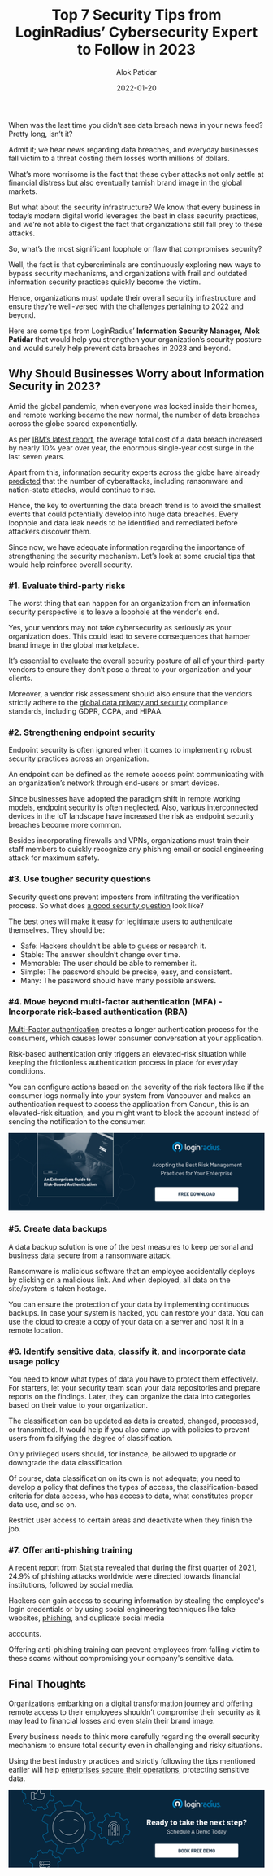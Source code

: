 ﻿---
title: "Top 7 Security Tips from LoginRadius’ Cybersecurity Expert to Follow in 2023"
date: "2022-01-20"
coverImage: "security-exp.jpg"
tags: ["cybersecurity", "security tips"]
author: "Alok Patidar"
description: "Alok Patidar, Information Security Manager at LoginRadius, shares his valuable insights for businesses to secure their sensitive information in 2023 and beyond. Read on to ensure the highest level of security across your organization."
metatitle: "7 Tips from LoginRadius’ Security Expert to Follow in 2023"
metadescription: "Cybercrimes will continue to rise in 2023. Here are some thoughtful tips from LoginRadius’ security expert that help safeguard your sensitive information."
---




When was the last time you didn’t see data breach news in your news feed? Pretty long, isn’t it? 

Admit it; we hear news regarding data breaches, and everyday businesses fall victim to a threat costing them losses worth millions of dollars. 

What’s more worrisome is the fact that these cyber attacks not only settle at financial distress but also eventually tarnish brand image in the global markets. 

But what about the security infrastructure? We know that every business in today’s modern digital world leverages the best in class security practices, and we’re not able to digest the fact that organizations still fall prey to these attacks. 

So, what’s the most significant loophole or flaw that compromises security? 

Well, the fact is that cybercriminals are continuously exploring new ways to bypass security mechanisms, and organizations with frail and outdated information security practices quickly become the victim. 

Hence, organizations must update their overall security infrastructure and ensure they’re well-versed with the challenges pertaining to 2022 and beyond. 

Here are some tips from LoginRadius’ **Information Security Manager, Alok Patidar** that would help you strengthen your organization’s security posture and would surely help prevent data breaches in 2023 and beyond. 


## Why Should Businesses Worry about Information Security in 2023? 

Amid the global pandemic, when everyone was locked inside their homes, and remote working became the new normal, the number of data breaches across the globe soared exponentially. 

As per [IBM’s latest report](https://www.ibm.com/security/data-breach), the average total cost of a data breach increased by nearly 10% year over year, the enormous single-year cost surge in the last seven years. 

Apart from this, information security experts across the globe have already [predicted](https://www.securitymagazine.com/articles/96781-top-15-cybersecurity-predictions-for-2022) that the number of cyberattacks, including ransomware and nation-state attacks, would continue to rise. 

Hence, the key to overturning the data breach trend is to avoid the smallest events that could potentially develop into huge data breaches. Every loophole and data leak needs to be identified and remediated before attackers discover them. 

Since now, we have adequate information regarding the importance of strengthening the security mechanism. Let’s look at some crucial tips that would help reinforce overall security. 


### #1. Evaluate third-party risks

The worst thing that can happen for an organization from an information security perspective is to leave a loophole at the vendor's end. 

Yes, your vendors may not take cybersecurity as seriously as your organization does. This could lead to severe consequences that hamper brand image in the global marketplace. 

It’s essential to evaluate the overall security posture of all of your third-party vendors to ensure they don’t pose a threat to your organization and your clients. 

Moreover, a vendor risk assessment should also ensure that the vendors strictly adhere to the [global data privacy and security](https://www.loginradius.com/blog/start-with-identity/consumer-data-privacy-security/) compliance standards, including GDPR, CCPA, and HIPAA. 


### #2. Strengthening endpoint security 

Endpoint security is often ignored when it comes to implementing robust security practices across an organization. 

An endpoint can be defined as the remote access point communicating with an organization’s network through end-users or smart devices. 

Since businesses have adopted the paradigm shift in remote working models, endpoint security is often neglected. Also, various interconnected devices in the IoT landscape have increased the risk as endpoint security breaches become more common. 

Besides incorporating firewalls and VPNs, organizations must train their staff members to quickly recognize any phishing email or social engineering attack for maximum safety. 


### #3. Use tougher security questions

Security questions prevent imposters from infiltrating the verification process. So what does [a good security question](https://www.loginradius.com/blog/start-with-identity/2019/01/best-practices-choosing-good-security-questions/) look like?

The best ones will make it easy for legitimate users to authenticate themselves. They should be:



* Safe: Hackers shouldn’t be able to guess or research it.
* Stable: The answer shouldn’t change over time.
* Memorable: The user should be able to remember it.
* Simple: The password should be precise, easy, and consistent.
* Many: The password should have many possible answers.


### #4. Move beyond multi-factor authentication (MFA) - Incorporate risk-based authentication (RBA)

[Multi-Factor authentication](https://www.loginradius.com/multi-factor-authentication/) creates a longer authentication process for the consumers, which causes lower consumer conversation at your application. 

Risk-based authentication only triggers an elevated-risk situation while keeping the frictionless authentication process in place for everyday conditions.

You can configure actions based on the severity of the risk factors like if the consumer logs normally into your system from Vancouver and makes an authentication request to access the application from Cancun, this is an elevated-risk situation, and you might want to block the account instead of sending the notification to the consumer.

[![risk-auth-gd](risk-auth-gd.png)](https://www.loginradius.com/resource/an-enterprises-guide-to-risk-based-authentication/)


### #5. Create data backups

A data backup solution is one of the best measures to keep personal and business data secure from a ransomware attack. 

Ransomware is malicious software that an employee accidentally deploys by clicking on a malicious link. And when deployed, all data on the site/system is taken hostage.

You can ensure the protection of your data by implementing continuous backups. In case your system is hacked, you can restore your data. You can use the cloud to create a copy of your data on a server and host it in a remote location.


### #6. Identify sensitive data, classify it, and incorporate data usage policy

You need to know what types of data you have to protect them effectively. For starters, let your security team scan your data repositories and prepare reports on the findings. Later, they can organize the data into categories based on their value to your organization.

The classification can be updated as data is created, changed, processed, or transmitted. It would help if you also came up with policies to prevent users from falsifying the degree of classification. 

Only privileged users should, for instance, be allowed to upgrade or downgrade the data classification.

Of course, data classification on its own is not adequate; you need to develop a policy that defines the types of access, the classification-based criteria for data access, who has access to data, what constitutes proper data use, and so on. 

Restrict user access to certain areas and deactivate when they finish the job.


### #7. Offer anti-phishing training

A recent report from [Statista](https://www.statista.com/statistics/266161/websites-most-affected-by-phishing/) revealed that during the first quarter of 2021, 24.9% of phishing attacks worldwide were directed towards financial institutions, followed by social media. 

Hackers can gain access to securing information by stealing the employee's login credentials or by using social engineering techniques like fake websites, [phishing](https://www.loginradius.com/blog/start-with-identity/phishing-for-identity/), and duplicate social media 

accounts.

Offering anti-phishing training can prevent employees from falling victim to these scams without compromising your company's sensitive data.


## Final Thoughts 

Organizations embarking on a digital transformation journey and offering remote access to their employees shouldn’t compromise their security as it may lead to financial losses and even stain their brand image. 

Every business needs to think more carefully regarding the overall security mechanism to ensure total security even in challenging and risky situations. 

Using the best industry practices and strictly following the tips mentioned earlier will help [enterprises secure their operations](https://www.loginradius.com/blog/start-with-identity/risk-management-essentials-enterprise/), protecting sensitive data.
 


[![book-a-demo-loginradius](../../assets/book-a-demo-loginradius.png)](https://www.loginradius.com/book-a-demo/)
